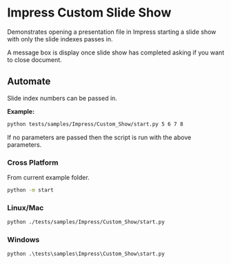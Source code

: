 # Impress Custom Slide Show

Demonstrates opening a presentation file in Impress starting a slide show with only the slide indexes passes in.

A message box is display once slide show has completed asking if you want to close document.

## Automate

Slide index numbers can be passed in.

**Example:**

```sh
python tests/samples/Impress/Custom_Show/start.py 5 6 7 8
```

If no parameters are passed then the script is run with the above parameters.

### Cross Platform

From current example folder.

```sh
python -m start
```

### Linux/Mac

```sh
python ./tests/samples/Impress/Custom_Show/start.py
```

### Windows

```ps
python .\tests\samples\Impress\Custom_Show\start.py
```
